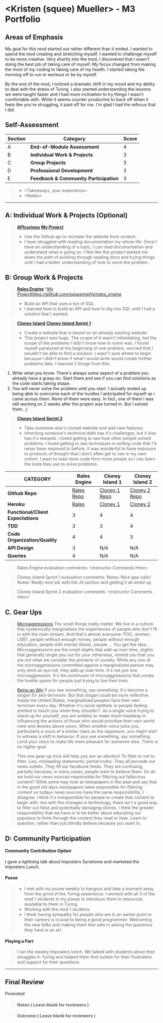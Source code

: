 # \<Kristen (squee) Mueller> - M3 Portfolio

## Areas of Emphasis

My goal for this mod started out rather different than it ended. I wanted to spend the mod creating and stretching myself. I wanted to challenge myself to be more creative. Very shortly into the mod, I discovered that I wasn't doing the best job of taking care of myself. My focus changed from making the most of my coding to taking care of my health. I started taking the morning off to run or workout or be by myself.

By the end of the mod, I noticed a dramatic shift in my mood and my ability to deal with the stress of Turing. I also started understanding the lessons we were taught faster and I had more inclination to try things I wasn't comfortable with. While it seems counter productive to back off when it feels like you're struggling, it paid off for me. I'm glad I had the refocus that I did.

## Self-Assessment

| Section | Category | Score |
| --- | ----- | --- |
| A | **End-of-Module Assessment** | 4 |
| B | **Individual Work & Projects** | 3 |
| C | **Group Projects** | 3 |
| D | **Professional Development** | 3 |
| E | **Feedback & Community Participation** | 3 |

>* \<Takeaways, your experience>
>* \<Notes>

-----------------------

## A: Individual Work & Projects (Optional)

> **[APIcurious](http://backend.turing.io/module3/projects/apicurious)**
  **[My Project](https://github.com/squeemishly/apicuriouser)**
>* Use the Github api to recreate the website from scratch.
>* I have struggled with reading documentation my whole life. Once I have an understanding of a topic, I can read documentation and understand what is going on. I feel like this project started me down the path of pushing through reading docs and trying things until I had a better understanding of how to solve the problem.


## B: Group Work & Projects

> **[Rales Engine](http://backend.turing.io/module3/projects/rails_engine)**
> **[My Project]()*https://github.com/squeemishly/rales_engine**
>* Build an API that uses a ton of SQL.
>* I learned how to build an API and how to dig into SQL until I had a solution that I wanted.

> **[Cloney Island](http://backend.turing.io/module3/projects/cloney_island/cloney_island)**
> **[Cloney Island Sprint 1](https://github.com/squeemishly/cloney-island)**
>* Create a website that is based on an already existing website.
>* This project was huge. The scope of it wasn't intimidating, but the scope of the problems I didn't know how to solve was. I found myself paralyzed at the beginning of one problem, worried that I wouldn't be able to find a solution. I wasn't sure where to begin because I didn't know if what I would write would create further problems later. I learned 2 things from this:
1. Write what you know. There's always some aspect of a problem you already have a grasp on. Start there and see if you can find solutions as the code starts taking shape.
2. You will never solve the problem until you start. I actually ended up being able to overcome each of the hurdles I anticipated for myself as I came across them. None of them were easy. In fact, one of them I was still working on 2 weeks after the project was turned in. But I solved them. ;)

> **[Cloney Island Sprint 2](https://github.com/squeemishly/dark_clout)**
>* Take someone else's cloned website and add new features.
>* Inheriting someone's technical debt has it's challenges, but it also has it's rewards. I loved getting to see how other people solved problems. I loved getting to see techniques in writing code that I'd never been exposed to before. It was wonderful to have exposure to products of thought that I don't often get to see in my own cohort. I want to read more code from more people so I can learn the tools they use to solve problems.

| CATEGORY | Rales Engine | Cloney Island 1 | Cloney Island 2 |
| --- | --- | --- | --- |
| **Github Repo** | [Rales Repo](https://github.com/squeemishly/rales_engine) | [Cloney 1 Repo](https://github.com/squeemishly/cloney-island) | [Cloney 2 Repo](https://github.com/squeemishly/dark_clout) |
| **Heroku** | [Rales](https://) | [Cloney 1](https://morning-thicket-74383.herokuapp.com/) | [Cloney 2](https://) |
| **Functional/Client Expectations** | 3 | 4 | 4 |
| **TDD** | 3 | 3 | 4 |
| **Code Organization/Quality** | 4 | 4 | 3 |
| **API Design** | 3 | N/A | N/A |
| **Queries** | 4 | N/A | N/A |

> Rales Engine evaluation comments:
\<Instructor Comments Here>

> Cloney Island Sprint 1 evaluation comments:
Notes: Nice ajax calls!
Notes: Really nice job with the JS portion and getting it all wired up

> Cloney Island Sprint 2 evaluation comments:
\<Instructor Comments Here>

## C. **Gear Ups**

> [Microaggressions](
https://github.com/turingschool/gear-up/blob/master/microaggressions_original.markdown)
The small things really matter. We live in a culture that systemically marginalizes the experiences of people who don't fit in with the main stream. And that's almost everyone. POC, women, LGBT, people without enough money, people without enough education, people with mental illness, people ... You get the idea...
Microaggressions are the small slights that add up over time, slights that generally single you out for your otherness, remind you that you are not what we consider the pinnacle of society. While any one of the microaggressions committed against a marginalized person may only elicit an eye roll, they add up over time. It's not just one microaggression. It's the continuum of microaggressions that create the hostile space for people just trying to live their lives.

> [Being an Ally]( https://github.com/turingschool/gear-up/blob/master/allyship.markdown)
If you see something, say something. It's become a slogan for anti-terrorism. But that slogan could be more reflective. Inside the United States, marginalized peoples face their own terrorism every day. Whether it's racist epithets or people feeling entitled to touch you when they shouldn't. As a single voice trying to stand up for yourself, you are unlikely to make much headway in influencing the actions of those who would prioritize their own world view and desires above yours. When another voice joins you, particularly a voice of a similar class as the oppressor, you might start to witness a shift in behavior. If you see something, say something. Lend your voice to make life more pleasant for someone else. There is no higher goal.

> This one gear-up trick will help you win an election!
To filter or not to filter. Lies, misleading statements, partial truths. They all pervade our news outlets. They fill our facebook feeds. They are confusing, partially because, in many cases, people want to believe them. So do we hold our news sources responsible for filtering out fallacious content?
While some may look at newspapers in the past and say that in the good old days newspapers were responsible for filtering content so todays news sources have the same responsibility, I disagree. I think it's irresponsible for people to create that content to begin with, but with the changes in technology, there isn't a good way to filter out false and potentially damaging stories. I think the greater responsibility that we have is to be better about educating our populace to think through the content they read or hear. Learn to question, rather than just blindly believe because you want to.

## D: Community Participation

#### **Community Contribution Option**
I gave a lightning talk about Imposters Syndrome and marketed the Imposters Lunch.

#### **Posse**
  >* I met with my posse weekly to hangout and take a moment away from the grind of the Turing experience. I worked with all 3 of the mod 1 students in my posse to introduce them to resources available to them in Turing.
  >* Working with the mod 1 students
  >* I think having sympathy for people who are in an earlier point in their careers is crucial to being a good programmer. Welcoming the new folks and making them feel safe in asking the questions they have is an art.

#### **Playing a Part**

> I ran the weekly Imposters lunch. We talked with students about their struggles in Turing and helped them find outlets for their frustration and support for their questions.

------------------

## Final Review

Promoted

> #### Notes ( Leave blank for reviewers )

> #### Outcome ( Leave blank for reviewers )
